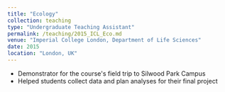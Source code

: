 ```yaml
---
title: "Ecology"
collection: teaching
type: "Undergraduate Teaching Assistant"
permalink: /teaching/2015_ICL_Eco.md
venue: "Imperial College London, Department of Life Sciences"
date: 2015
location: "London, UK"
---
```


- Demonstrator for the course's field trip to Silwood Park Campus
- Helped students collect data and plan analyses for their final project
